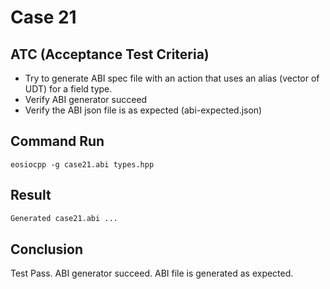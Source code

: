 # Case 21

## ATC (Acceptance Test Criteria)
- Try to generate ABI spec file with an action that uses an alias (vector of UDT) for a field type.
- Verify ABI generator succeed
- Verify the ABI json file is as expected (abi-expected.json)

## Command Run
```
eosiocpp -g case21.abi types.hpp
```

## Result
```bash
Generated case21.abi ...
```

## Conclusion
Test Pass.
ABI generator succeed.
ABI file is generated as expected.
